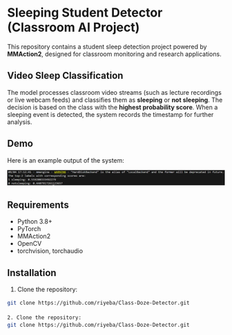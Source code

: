 # Sleeping Student Detector (Classroom AI Project)

This repository contains a student sleep detection project powered by **MMAction2**, designed for classroom monitoring and research applications.

## Video Sleep Classification

The model processes classroom video streams (such as lecture recordings or live webcam feeds) and classifies them as **sleeping** or **not sleeping**. The decision is based on the class with the **highest probability score**. When a sleeping event is detected, the system records the timestamp for further analysis.

## Demo

Here is an example output of the system:

![Results](Results.PNG)

## Requirements

- Python 3.8+  
- PyTorch  
- MMAction2  
- OpenCV  
- torchvision, torchaudio

## Installation

1. Clone the repository:
```bash
git clone https://github.com/riyeba/Class-Doze-Detector.git

2. Clone the repository:
git clone https://github.com/riyeba/Class-Doze-Detector.git

